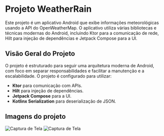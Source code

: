 # Projeto WeatherRain

Este projeto é um aplicativo Android que exibe informações meteorológicas usando a API do OpenWeatherMap. O aplicativo utiliza várias bibliotecas e técnicas modernas do Android, incluindo Ktor para a comunicação de rede, Hilt para injeção de dependências e Jetpack Compose para a UI.

## Visão Geral do Projeto

O projeto é estruturado para seguir uma arquitetura moderna de Android, com foco em separar responsabilidades e facilitar a manutenção e a escalabilidade. O projeto é configurado para utilizar:

- **Ktor** para comunicação com APIs.
- **Hilt** para injeção de dependências.
- **Jetpack Compose** para a UI.
- **Kotlinx Serialization** para deserialização de JSON.

## Imagens do projeto

![Captura de Tela](images/screenshot.png)
![Captura de Tela](images/screenshot.png)